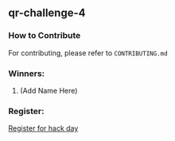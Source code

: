## qr-challenge-4
### How to Contribute
For contributing, please refer to ```CONTRIBUTING.md```

### Winners:
1. (Add Name Here)

### Register:
 [Register for hack day](https://pesos.github.io/register)
